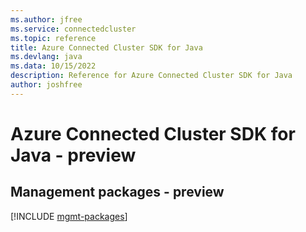 ```yaml
---
ms.author: jfree
ms.service: connectedcluster
ms.topic: reference
title: Azure Connected Cluster SDK for Java
ms.devlang: java
ms.data: 10/15/2022
description: Reference for Azure Connected Cluster SDK for Java
author: joshfree
---
```

# Azure Connected Cluster SDK for Java - preview

## Management packages - preview
[!INCLUDE [mgmt-packages](connected-cluster-mgmt-index.md)]